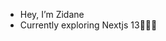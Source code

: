 -  Hey, I’m Zidane
-  Currently exploring Nextjs 13👨🏽‍💻



<!---
zidxne1/zidxne1 is a ✨ special ✨ repository because its `README.md` (this file) appears on your GitHub profile.
You can click the Preview link to take a look at your changes.
--->
